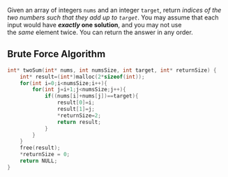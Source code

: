 Given an array of integers `nums` and an integer `target`, return _indices of the two numbers such that they add up to `target`_.
You may assume that each input would have **_exactly_ one solution**, and you may not use the _same_ element twice.
You can return the answer in any order.
## Brute Force Algorithm
```C
int* twoSum(int* nums, int numsSize, int target, int* returnSize) {
    int* result=(int*)malloc(2*sizeof(int));
    for(int i=0;i<numsSize;i++){
        for(int j=i+1;j<numsSize;j++){
            if((nums[i]+nums[j])==target){
                result[0]=i;
                result[1]=j;
                *returnSize=2;
                return result;
            }
        }
    }
    free(result);
    *returnSize = 0;
    return NULL;
}
```

